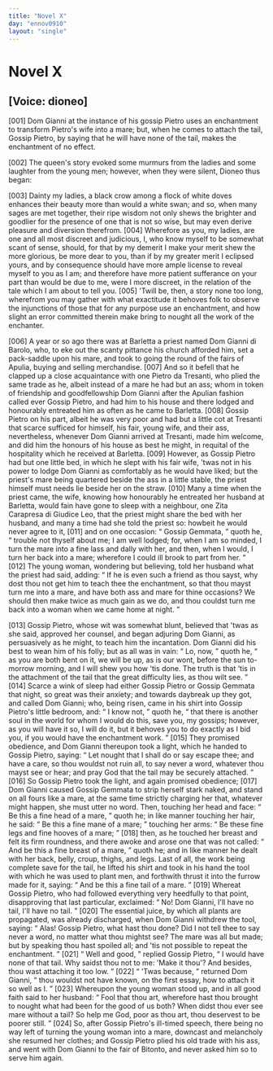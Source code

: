 ```yaml
---
title: "Novel X"
day: "ennov0910"
layout: "single"
---
```

<div id="nov0910" type="novella" who="dioneo">
 <h1>
  Novel X
 </h1>
 <p>
  <h2>
   [Voice: dioneo]
  </h2>
 </p>
 <argument>
  <p>
   <a name="p09100001">
    [001]
   </a>
   Dom Gianni at the instance of his gossip Pietro uses an
 enchantment to transform Pietro's wife into a mare;
 but, when he comes to attach the tail, Gossip Pietro,
 by saying that he will have none of the tail, makes
 the enchantment of no effect.
  </p>
 </argument>
 <div3 type="commentary" who="author">
  <p>
   <a name="p09100002">
    [002]
   </a>
   The
   queen's story evoked some murmurs from the ladies and
 some laughter from the young men; however, when they were
 silent, Dioneo thus began:
  </p>
 </div3>
 <div3 type="commentary" who="dioneo">
  <p>
   <a name="p09100003">
    [003]
   </a>
   Dainty my ladies, a black crow among a
 flock of white doves enhances their beauty more than would a white
 swan; and so, when many sages are met together, their ripe wisdom
 not only shews the brighter and goodlier for the presence of one
 that is not so wise, but may even derive pleasure and diversion therefrom.
   <a name="p09100004">
    [004]
   </a>
   Wherefore as you, my ladies, are one and all most discreet
 and judicious, I, who know myself to be somewhat scant of sense,
 should, for that by my demerit I make your merit shew the more
 glorious, be more dear to you, than if by my greater merit I eclipsed
 yours, and by consequence should have more ample license to reveal
 myself to you as I am; and therefore have more patient sufferance
 on your part than would be due to me, were I more discreet, in the
 relation of the tale which I am about to tell you.
   <a name="p09100005">
    [005]
   </a>
   'Twill be, then,
 a story none too long, wherefrom you may gather with what exactitude
 it behoves folk to observe the injunctions of those that for any
 purpose use an enchantment, and how slight an error committed
 therein make bring to nought all the work of the enchanter.
  </p>
 </div3>
 <p>
  <a name="p09100006">
   [006]
  </a>
  A year or so ago there was at Barletta a priest named Dom
 Gianni di Barolo, who, to eke out the scanty pittance his church
 afforded him, set a pack-saddle upon his mare, and took to going
  the
 round of the fairs of Apulia, buying and selling merchandise.
  <a name="p09100007">
   [007]
  </a>
  And so it befell that he clapped up a close acquaintance with one
 Pietro da Tresanti, who plied the same trade as he, albeit instead of
 a mare he had but an ass; whom in token of friendship and goodfellowship
 Dom Gianni after the Apulian fashion called ever Gossip
 Pietro, and had him to his house and there lodged and honourably
 entreated him as often as he came to Barletta.
  <a name="p09100008">
   [008]
  </a>
  Gossip Pietro on his
 part, albeit he was very poor and had but a little cot at Tresanti
 that scarce sufficed for himself, his fair, young wife, and their ass,
 nevertheless, whenever Dom Gianni arrived at Tresanti, made him
 welcome, and did him the honours of his house as best he might, in
 requital of the hospitality which he received at Barletta.
  <a name="p09100009">
   [009]
  </a>
  However,
 as Gossip Pietro had but one little bed, in which he slept with his
 fair wife, 'twas not in his power to lodge Dom Gianni as comfortably
 as he would have liked; but the priest's mare being quartered beside
 the ass in a little stable, the priest himself must needs lie beside her
 on the straw.
  <a name="p09100010">
   [010]
  </a>
  Many a time when the priest came, the wife, knowing
 how honourably he entreated her husband at Barletta, would
 fain have gone to sleep with a neighbour, one Zita Carapresa di
 Giudice Leo, that the priest might share the bed with her husband,
 and many a time had she told the priest so: howbeit he would never
 agree to it,
  <a name="p09100011">
   [011]
  </a>
  and on one occasion:
  <q direct="unspecified">
   Gossip Gemmata,
  </q>
  quoth he,
  <q direct="unspecified">
   trouble not thyself about me; I am well lodged; for, when I am
 so minded, I turn the mare into a fine lass and dally with her, and
 then, when I would, I turn her back into a mare; wherefore I could
 ill brook to part from her.
  </q>
  <a name="p09100012">
   [012]
  </a>
  The young woman, wondering but
 believing, told her husband what the priest had said, adding:
  <q direct="unspecified">
   If
 he is even such a friend as thou sayst, why dost thou not get him
 to teach thee the enchantment, so that thou mayst turn me into a
 mare, and have both ass and mare for thine occasions? We should
 then make twice as much gain as we do, and thou couldst turn me
 back into a woman when we came home at night.
  </q>
 </p>
 <p>
  <a name="p09100013">
   [013]
  </a>
  Gossip Pietro, whose wit was somewhat blunt, believed that 'twas
 as she said, approved her counsel, and began adjuring Dom Gianni,
 as persuasively as he might, to teach him the incantation. Dom
 Gianni did his best to wean him of his folly; but as all was in vain:
  <q direct="unspecified">
   Lo, now,
  </q>
  quoth he,
  <q direct="unspecified">
   as you are both bent on it, we will be up,
 as is our wont, before the sun to-morrow morning, and I will shew
   you
 how 'tis done. The truth is that 'tis in the attachment of the
 tail that the great difficulty lies, as thou wilt see.
  </q>
  <a name="p09100014">
   [014]
  </a>
  Scarce a wink of
 sleep had either Gossip Pietro or Gossip Gemmata that night, so great
 was their anxiety; and towards daybreak up they got, and called
 Dom Gianni; who, being risen, came in his shirt into Gossip Pietro's
 little bedroom, and:
  <q direct="unspecified">
   I know not,
  </q>
  quoth he,
  <q direct="unspecified">
   that there is
 another soul in the world for whom I would do this, save you, my
 gossips; however, as you will have it so, I will do it, but it behoves
 you to do exactly as I bid you, if you would have the enchantment
 work.
  </q>
  <a name="p09100015">
   [015]
  </a>
  They promised obedience, and Dom Gianni thereupon took
 a light, which he handed to Gossip Pietro, saying:
  <q direct="unspecified">
   Let nought
 that I shall do or say escape thee; and have a care, so thou wouldst
 not ruin all, to say never a word, whatever thou mayst see or hear;
 and pray God that the tail may be securely attached.
  </q>
  <a name="p09100016">
   [016]
  </a>
  So Gossip
 Pietro took the light, and again promised obedience;
  <a name="p09100017">
   [017]
  </a>
  Dom Gianni
 caused Gossip Gemmata to strip herself stark naked, and stand on all
 fours like a mare, at the same time strictly charging her that, whatever
 might happen, she must utter no word. Then, touching her
 head and face:
  <q direct="unspecified">
   Be this a fine head of a mare,
  </q>
  quoth he; in like
 manner touching her hair, he said:
  <q direct="unspecified">
   Be this a fine mane of a
 mare;
  </q>
  touching her arms:
  <q direct="unspecified">
   Be these fine legs and fine hooves of
 a mare;
  </q>
  <a name="p09100018">
   [018]
  </a>
  then, as he touched her breast and felt its firm roundness,
 and there awoke and arose one that was not called:
  <q direct="unspecified">
   And be this
 a fine breast of a mare,
  </q>
  quoth he; and in like manner he dealt with
 her back, belly, croup, thighs, and legs. Last of all, the work being
 complete save for the tail, he lifted his shirt and took in his hand the
 tool with which he was used to plant men, and forthwith thrust it
 into the furrow made for it, saying:
  <q direct="unspecified">
   And be this a fine tail of a
 mare.
  </q>
  <a name="p09100019">
   [019]
  </a>
  Whereat Gossip Pietro, who had followed everything very
 heedfully to that point, disapproving that last particular, exclaimed:
  <q direct="unspecified">
   No! Dom Gianni, I'll have no tail, I'll have no tail.
  </q>
  <a name="p09100020">
   [020]
  </a>
  The
 essential juice, by which all plants are propagated, was already discharged,
 when Dom Gianni withdrew the tool, saying:
  <q direct="unspecified">
   Alas!
 Gossip Pietro, what hast thou done? Did I not tell thee to say never
 a word, no matter what thou mightst see? The mare was all but
 made; but by speaking thou hast spoiled all; and 'tis not possible to
 repeat the enchantment.
  </q>
  <a name="p09100021">
   [021]
  </a>
  <q direct="unspecified">
   Well and good,
  </q>
  replied Gossip Pietro,
  <q direct="unspecified">
   I would have none of that tail. Why saidst thou not to me:
   'Make
 it thou'? And besides, thou wast attaching it too low.
  </q>
  <a name="p09100022">
   [022]
  </a>
  <q direct="unspecified">
   'Twas because,
  </q>
  returned Dom Gianni,
  <q direct="unspecified">
   thou wouldst not have
 known, on the first essay, how to attach it so well as I.
  </q>
  <a name="p09100023">
   [023]
  </a>
  Whereupon
 the young woman stood up, and in all good faith said to her
 husband:
  <q direct="unspecified">
   Fool that thou art, wherefore hast thou brought to
 nought what had been for the good of us both? When didst thou
 ever see mare without a tail? So help me God, poor as thou art,
 thou deservest to be poorer still.
  </q>
  <a name="p09100024">
   [024]
  </a>
  So, after Gossip Pietro's ill-timed
 speech, there being no way left of turning the young woman into a
 mare, downcast and melancholy she resumed her clothes; and Gossip
 Pietro plied his old trade with his ass, and went with Dom Gianni
 to the fair of Bitonto, and never asked him so to serve him again.
 </p>
</div>